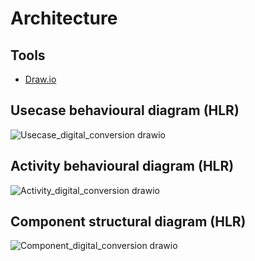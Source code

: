 # Architecture

## Tools 
* [Draw.io](https://app.diagrams.net/)
## Usecase behavioural diagram (HLR)
![Usecase_digital_conversion drawio](https://user-images.githubusercontent.com/98891749/153247496-7591a5ea-ab5d-42ed-810c-cb6011e7efdf.png)

## Activity behavioural diagram (HLR)
![Activity_digital_conversion drawio](https://user-images.githubusercontent.com/98891749/153247547-cfd35381-9101-4c36-8606-be856c1eeb97.png)

## Component structural diagram (HLR)
![Component_digital_conversion drawio](https://user-images.githubusercontent.com/98891749/153247604-057aeb0d-2bb7-4071-93e2-274e35d79591.png)
